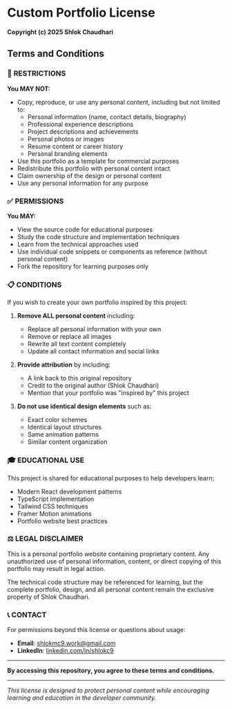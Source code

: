 # Custom Portfolio License

**Copyright (c) 2025 Shlok Chaudhari**

## Terms and Conditions

### 🚫 **RESTRICTIONS**

**You MAY NOT:**
- Copy, reproduce, or use any personal content, including but not limited to:
  - Personal information (name, contact details, biography)
  - Professional experience descriptions
  - Project descriptions and achievements
  - Personal photos or images
  - Resume content or career history
  - Personal branding elements
- Use this portfolio as a template for commercial purposes
- Redistribute this portfolio with personal content intact
- Claim ownership of the design or personal content
- Use any personal information for any purpose

### ✅ **PERMISSIONS**

**You MAY:**
- View the source code for educational purposes
- Study the code structure and implementation techniques
- Learn from the technical approaches used
- Use individual code snippets or components as reference (without personal content)
- Fork the repository for learning purposes only

### 📋 **CONDITIONS**

If you wish to create your own portfolio inspired by this project:

1. **Remove ALL personal content** including:
   - Replace all personal information with your own
   - Remove or replace all images
   - Rewrite all text content completely
   - Update all contact information and social links

2. **Provide attribution** by including:
   - A link back to this original repository
   - Credit to the original author (Shlok Chaudhari)
   - Mention that your portfolio was "inspired by" this project

3. **Do not use identical design elements** such as:
   - Exact color schemes
   - Identical layout structures
   - Same animation patterns
   - Similar content organization

### 🎓 **EDUCATIONAL USE**

This project is shared for educational purposes to help developers learn:
- Modern React development patterns
- TypeScript implementation
- Tailwind CSS techniques
- Framer Motion animations
- Portfolio website best practices

### ⚖️ **LEGAL DISCLAIMER**

This is a personal portfolio website containing proprietary content. Any unauthorized use of personal information, content, or direct copying of this portfolio may result in legal action.

The technical code structure may be referenced for learning, but the complete portfolio, design, and all personal content remain the exclusive property of Shlok Chaudhari.

### 📞 **CONTACT**

For permissions beyond this license or questions about usage:
- **Email**: shlokmc9.work@gmail.com
- **LinkedIn**: [linkedin.com/in/shlokc9](https://www.linkedin.com/in/shlokc9)

---

**By accessing this repository, you agree to these terms and conditions.**

---

*This license is designed to protect personal content while encouraging learning and education in the developer community.*
